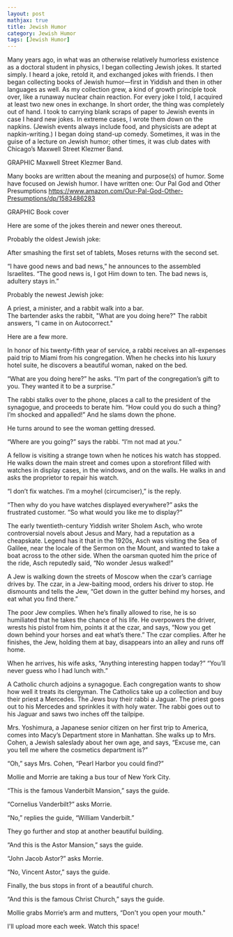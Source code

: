 ```yaml
---
layout: post
mathjax: true
title: Jewish Humor
category: Jewish Humor
tags: [Jewish Humor]
---
```



Many years ago, in what was an otherwise relatively humorless existence as a doctoral student in physics, I began collecting Jewish jokes. It started simply. I heard a joke, retold it, and exchanged jokes with friends. I then began collecting books of Jewish humor—first in Yiddish and then in other languages as well. As my collection grew, a kind of growth principle took over, like a runaway nuclear chain reaction. For every joke I told, I acquired at least two new ones in exchange. In short order, the thing was completely out of hand. I took to carrying blank scraps of paper to Jewish events in case I heard new jokes. In extreme cases, I wrote them down on the napkins. (Jewish events always include food, and physicists are adept at napkin-writing.) I began doing stand-up comedy. Sometimes, it was in the guise of a lecture on Jewish humor; other times, it was club dates with Chicago’s Maxwell Street Klezmer Band. 

GRAPHIC Maxwell Street Klezmer Band. 

Many books are written about the meaning and purpose(s) of humor. Some have focused on Jewish humor. I have written one: 
Our Pal God and Other Presumptions
https://www.amazon.com/Our-Pal-God-Other-Presumptions/dp/1583486283

GRAPHIC Book cover

Here are some of the jokes therein and newer ones thereout.

Probably the oldest Jewish joke:

After smashing the first set of tablets, Moses returns with the second set.

“I have good news and bad news,” he announces to the assembled Israelites. “The good news is, I got Him down to ten. The bad news is, adultery stays in.”

Probably the newest Jewish joke:

A priest, a minister, and a rabbit walk into a bar.  
The bartender asks the rabbit, "What are you doing here?" 
The rabbit answers, "I came in on Autocorrect."

Here are a few more.

In honor of his twenty-fifth year of service, a rabbi receives an all-expenses paid trip to Miami from his congregation. When he checks into his luxury hotel suite, he discovers a beautiful woman, naked on the bed.

“What are you doing here?” he asks.
“I’m part of the congregation’s gift to you. They wanted it to be a surprise.”

The rabbi stalks over to the phone, places a call to the president of the synagogue, and proceeds to berate him. “How could you do such a thing? I’m shocked and appalled!” And he slams down the phone.

He turns around to see the woman getting dressed. 

“Where are you going?” says the rabbi. “I’m not mad at *you*.”

A fellow is visiting a strange town when he notices his watch has stopped. He walks down the main street and comes upon a storefront filled with watches in display cases, in the windows, and on the walls. He walks in and asks the proprietor to repair his watch.

“I don’t fix watches. I’m a moyhel (circumciser),” is the reply.

“Then why do you have watches displayed everywhere?” asks the frustrated customer.
“So what would you like me to display?”


The early twentieth-century Yiddish writer Sholem Asch, who wrote controversial novels about Jesus and Mary, had a reputation as a cheapskate. Legend has it that in the 1920s, Asch was visiting the Sea of Galilee, near the locale of the Sermon on the Mount, and wanted to take a boat across to the other side. When the oarsman quoted him the price of the ride, Asch reputedly said, “No wonder Jesus walked!”

A Jew is walking down the streets of Moscow when the czar’s carriage drives by. The czar, in a Jew-baiting mood, orders his driver to stop. He dismounts and tells the Jew, “Get down in the gutter behind my horses, and eat what you find there.”

The poor Jew complies. When he’s finally allowed to rise, he is so humiliated that he takes the chance of his life. He overpowers the driver, wrests his pistol from him, points it at the czar, and says, “Now you get down behind your horses and eat what’s there.” The czar complies. 
After he finishes, the Jew, holding them at bay, disappears into an alley and runs off home.

When he arrives, his wife asks, “Anything interesting happen today?”
“You’ll never guess who I had lunch with.”


A Catholic church adjoins a synagogue. Each congregation wants to show how well it treats its clergyman. The Catholics take up a collection and buy their priest a Mercedes. The Jews buy their rabbi a Jaguar. The priest goes out to his Mercedes and sprinkles it with holy water. The rabbi goes out to his Jaguar and saws two inches off the tailpipe.

Mrs. Yoshimura, a Japanese senior citizen on her first trip to America, comes into Macy’s Department store in Manhattan. She walks up to Mrs. Cohen, a Jewish saleslady about her own age, and says, “Excuse me, can you tell me where the cosmetics department is?”

“Oh,” says Mrs. Cohen, “Pearl Harbor you could find?”

Mollie and Morrie are taking a bus tour of New York City.

“This is the famous Vanderbilt Mansion,” says the guide.

“Cornelius Vanderbilt?” asks Morrie.

“No,” replies the guide, “William Vanderbilt.”

They go further and stop at another beautiful building.

“And this is the Astor Mansion,” says the guide.

“John Jacob Astor?” asks Morrie.

“No, Vincent Astor,” says the guide.

Finally, the bus stops in front of a beautiful church.

“And this is the famous Christ Church,” says the guide.

Mollie grabs Morrie’s arm and mutters, “Don't you open your mouth."


I'll upload more each week. Watch this space!  




















